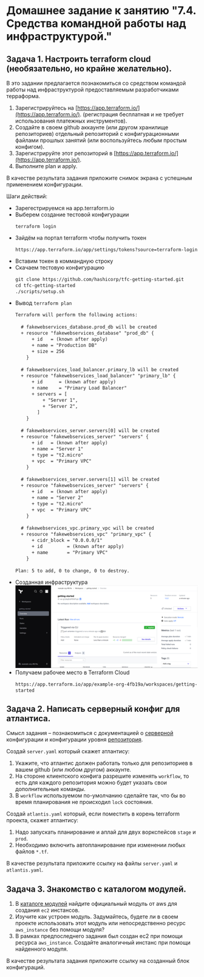 
# Домашнее задание к занятию "7.4. Средства командной работы над инфраструктурой."

## Задача 1. Настроить terraform cloud (необязательно, но крайне желательно).

В это задании предлагается познакомиться со средством командой работы над инфраструктурой предоставляемым
разработчиками терраформа. 

1. Зарегистрируйтесь на [https://app.terraform.io/](https://app.terraform.io/).
(регистрация бесплатная и не требует использования платежных инструментов).
1. Создайте в своем github аккаунте (или другом хранилище репозиториев) отдельный репозиторий с
 конфигурационными файлами прошлых занятий (или воспользуйтесь любым простым конфигом).
1. Зарегистрируйте этот репозиторий в [https://app.terraform.io/](https://app.terraform.io/).
1. Выполните plan и apply. 

В качестве результата задания приложите снимок экрана с успешным применением конфигурации.

Шаги действий:
- Зарегестрируемся на app.terraform.io
- Выберем создание тестовой конфигурации
    ```
    terraform login 
    ```
- Зайдём на портал terraform чтобы получить токен
    ```
    https://app.terraform.io/app/settings/tokens?source=terraform-login
    ```
- Вставим токен в коммандную строку
- Скачаем тестовую конфигурацию
    ```
    git clone https://github.com/hashicorp/tfc-getting-started.git
    cd tfc-getting-started
    ./scripts/setup.sh
    ```
- Вывод `terraform plan`
    ```
    Terraform will perform the following actions:

      # fakewebservices_database.prod_db will be created
      + resource "fakewebservices_database" "prod_db" {
          + id   = (known after apply)
          + name = "Production DB"
          + size = 256
        }

      # fakewebservices_load_balancer.primary_lb will be created
      + resource "fakewebservices_load_balancer" "primary_lb" {
          + id      = (known after apply)
          + name    = "Primary Load Balancer"
          + servers = [
              + "Server 1",
              + "Server 2",
            ]
        }

      # fakewebservices_server.servers[0] will be created
      + resource "fakewebservices_server" "servers" {
          + id   = (known after apply)
          + name = "Server 1"
          + type = "t2.micro"
          + vpc  = "Primary VPC"
        }

      # fakewebservices_server.servers[1] will be created
      + resource "fakewebservices_server" "servers" {
          + id   = (known after apply)
          + name = "Server 2"
          + type = "t2.micro"
          + vpc  = "Primary VPC"
        }

      # fakewebservices_vpc.primary_vpc will be created
      + resource "fakewebservices_vpc" "primary_vpc" {
          + cidr_block = "0.0.0.0/1"
          + id         = (known after apply)
          + name       = "Primary VPC"
        }

    Plan: 5 to add, 0 to change, 0 to destroy.
    ```
- Созданная инфраструктура
    ![07-terraform-04-01.png](07-terraform-04-01.png)  
- Получаем рабочее место в Terraform Cloud
    ```
    https://app.terraform.io/app/example-org-4fb19a/workspaces/getting-started
    ```


## Задача 2. Написать серверный конфиг для атлантиса. 

Смысл задания – познакомиться с документацией 
о [серверной](https://www.runatlantis.io/docs/server-side-repo-config.html) конфигурации и конфигурации уровня 
 [репозитория](https://www.runatlantis.io/docs/repo-level-atlantis-yaml.html).

Создай `server.yaml` который скажет атлантису:
1. Укажите, что атлантис должен работать только для репозиториев в вашем github (или любом другом) аккаунте.
1. На стороне клиентского конфига разрешите изменять `workflow`, то есть для каждого репозитория можно 
будет указать свои дополнительные команды. 
1. В `workflow` используемом по-умолчанию сделайте так, что бы во время планирования не происходил `lock` состояния.

Создай `atlantis.yaml` который, если поместить в корень terraform проекта, скажет атлантису:
1. Надо запускать планирование и аплай для двух воркспейсов `stage` и `prod`.
1. Необходимо включить автопланирование при изменении любых файлов `*.tf`.

В качестве результата приложите ссылку на файлы `server.yaml` и `atlantis.yaml`.

## Задача 3. Знакомство с каталогом модулей. 

1. В [каталоге модулей](https://registry.terraform.io/browse/modules) найдите официальный модуль от aws для создания
`ec2` инстансов. 
2. Изучите как устроен модуль. Задумайтесь, будете ли в своем проекте использовать этот модуль или непосредственно 
ресурс `aws_instance` без помощи модуля?
3. В рамках предпоследнего задания был создан ec2 при помощи ресурса `aws_instance`. 
Создайте аналогичный инстанс при помощи найденного модуля.   

В качестве результата задания приложите ссылку на созданный блок конфигураций. 
